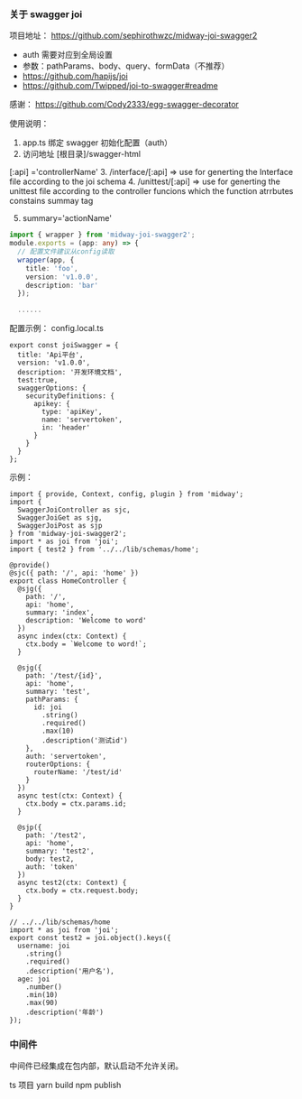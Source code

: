 ### 关于 swagger joi

项目地址：
https://github.com/sephirothwzc/midway-joi-swagger2

- auth 需要对应到全局设置
- 参数：pathParams、body、query、formData（不推荐）
- https://github.com/hapijs/joi
- https://github.com/Twipped/joi-to-swagger#readme

感谢：
https://github.com/Cody2333/egg-swagger-decorator

使用说明：

1. app.ts 绑定 swagger 初始化配置（auth）
2. 访问地址 [根目录]/swagger-html

 [:api] ='controllerName'
3. /interface/[:api] => use for generting the Interface file according to the joi schema
4. /unittest/[:api] 
=> use for generting the unittest file according to the controller funcions which the function atrrbutes constains summay tag

5. summary='actionName'

```app.ts
import { wrapper } from 'midway-joi-swagger2';
module.exports = (app: any) => {
  // 配置文件建议从config读取
  wrapper(app, {
    title: 'foo',
    version: 'v1.0.0',
    description: 'bar'
  });

  ......
```

配置示例：
config.local.ts

```
export const joiSwagger = {
  title: 'Api平台',
  version: 'v1.0.0',
  description: '开发环境文档',
  test:true,
  swaggerOptions: {
    securityDefinitions: {
      apikey: {
        type: 'apiKey',
        name: 'servertoken',
        in: 'header'
      }
    }
  }
};
```

示例：

```
import { provide, Context, config, plugin } from 'midway';
import {
  SwaggerJoiController as sjc,
  SwaggerJoiGet as sjg,
  SwaggerJoiPost as sjp
} from 'midway-joi-swagger2';
import * as joi from 'joi';
import { test2 } from '../../lib/schemas/home';

@provide()
@sjc({ path: '/', api: 'home' })
export class HomeController {
  @sjg({
    path: '/',
    api: 'home',
    summary: 'index',
    description: 'Welcome to word'
  })
  async index(ctx: Context) {
    ctx.body = `Welcome to word!`;
  }

  @sjg({
    path: '/test/{id}',
    api: 'home',
    summary: 'test',
    pathParams: {
      id: joi
        .string()
        .required()
        .max(10)
        .description('测试id')
    },
    auth: 'servertoken',
    routerOptions: {
      routerName: '/test/id'
    }
  })
  async test(ctx: Context) {
    ctx.body = ctx.params.id;
  }

  @sjp({
    path: '/test2',
    api: 'home',
    summary: 'test2',
    body: test2,
    auth: 'token'
  })
  async test2(ctx: Context) {
    ctx.body = ctx.request.body;
  }
}

// ../../lib/schemas/home
import * as joi from 'joi';
export const test2 = joi.object().keys({
  username: joi
    .string()
    .required()
    .description('用户名'),
  age: joi
    .number()
    .min(10)
    .max(90)
    .description('年龄')
});
```

### 中间件

中间件已经集成在包内部，默认启动不允许关闭。

ts 项目
yarn build
npm publish
